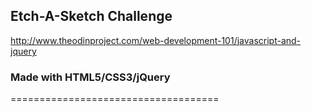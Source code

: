 ## Etch-A-Sketch Challenge

http://www.theodinproject.com/web-development-101/javascript-and-jquery

### Made with HTML5/CSS3/jQuery

====================================